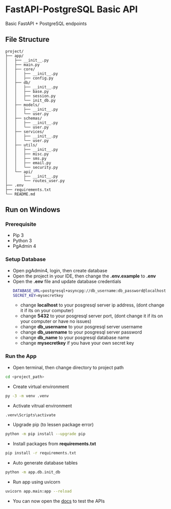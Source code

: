 # FastAPI-PostgreSQL Basic API
Basic FastAPI + PostgreSQL endpoints

## File Structure
```
project/
├── app/
│   ├── __init__.py
│   ├── main.py
│   ├── core/
│   │   ├── __init__.py
│   │   ├── config.py
│   ├── db/
│   │   ├── __init__.py
│   │   ├── base.py
│   │   ├── session.py
│   │   └── init_db.py
│   ├── models/
│   │   ├── __init__.py
│   │   └── user.py
│   ├── schemas/
│   │   ├── __init__.py
│   │   └── user.py
│   ├── services/
│   │   ├── __init__.py
│   │   └── user.py
│   ├── utils/
│   │   ├── __init__.py
│   │   ├── misc.py
│   │   ├── sms.py
│   │   ├── email.py
│   │   └── security.py
│   └── api/
│       ├── __init__.py
│       └── routes_user.py
├── .env
├── requirements.txt
└── README.md
```

## Run on Windows

### Prerequisite
- Pip 3
- Python 3
- PgAdmin 4

### Setup Database
- Open pgAdmin4, login, then create database
- Open the project in your IDE, then change the **.env.example** to **.env**
- Open the **.env** file and update database credentials
    ```bash
    DATABASE_URL=postgresql+asyncpg://db_username:db_password@localhost:5432/db_name
    SECRET_KEY=mysecretkey 
    ```
    - change **localhost** to your posgresql server ip address, (dont change it if its on your computer)
    - change **5432** to your posgresql server port, (dont change it if its on your computer or have no issues)
    - change **db_username** to your posgresql server username
    - change **db_username** to your posgresql server password
    - change **db_name** to your posgresql database name
    - change **mysecretkey** if you have your own secret key

### Run the App
- Open terminal, then change directory to project path
```bash 
cd <project_path> 
``` 
- Create virtual environment
```bash
py -3 -m venv .venv
```
- Activate vitrual environment
```bash
.venv\Scripts\activate
```
- Upgrade pip (to lessen package error)
```bash
python -m pip install --upgrade pip
```
- Install packages from **requirements.txt**
```bash
pip install -r requirements.txt
```
- Auto generate database tables
```bash
python -m app.db.init_db
```
- Run app using uvicorn
```bash
uvicorn app.main:app --reload
```
- You can now open the [docs](http://127.0.0.1:8000/docs) to test the APIs
